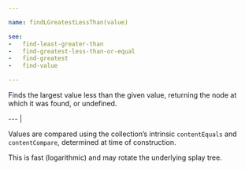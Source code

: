 ```yaml
---

name: findLGreatestLessThan(value)

see:
-   find-least-greater-than
-   find-greatest-less-than-or-equal
-   find-greatest
-   find-value

---
```


Finds the largest value less than the given value, returning the node at which
it was found, or undefined.

--- |

Values are compared using the collection’s intrinsic `contentEquals` and
`contentCompare`, determined at time of construction.

This is fast (logarithmic) and may rotate the underlying splay tree.

